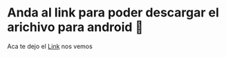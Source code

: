 # Anda al link para poder descargar el arichivo para android 👋

Aca te dejo el [Link](https://expo.dev/accounts/santitto/projects/rn05/builds/62b198e9-d8e4-46a4-bdb8-36d584518bee) nos vemos
